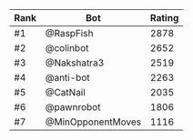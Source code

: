 Rank|Bot|Rating
---|---|---
#1|@RaspFish|2878
#2|@colinbot|2652
#3|@Nakshatra3|2519
#4|@anti-bot|2263
#5|@CatNail|2035
#6|@pawnrobot|1806
#7|@MinOpponentMoves|1116
